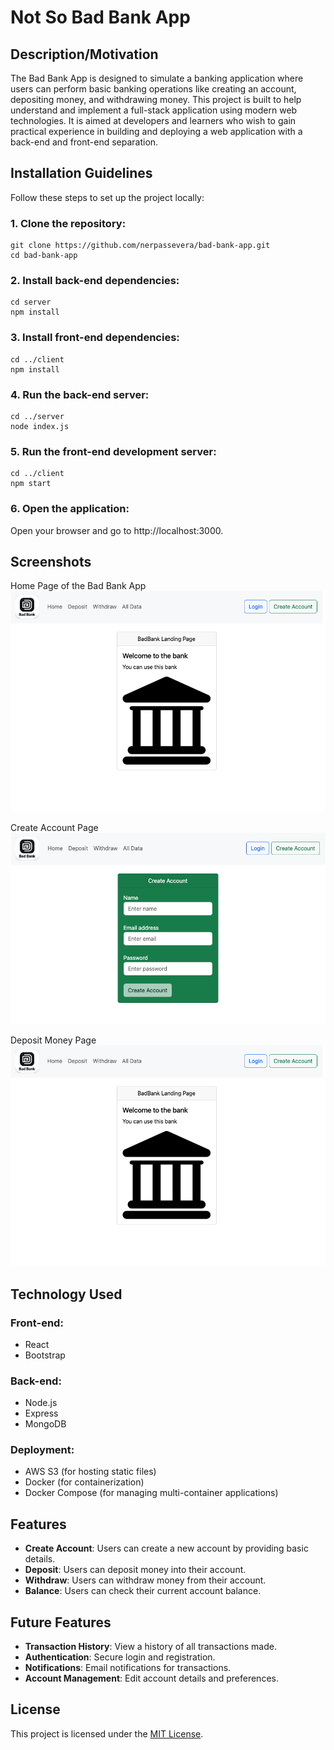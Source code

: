 # Not So Bad Bank App

## Description/Motivation
The Bad Bank App is designed to simulate a banking application where users can perform basic banking operations like creating an account, depositing money, and withdrawing money. This project is built to help understand and implement a full-stack application using modern web technologies. It is aimed at developers and learners who wish to gain practical experience in building and deploying a web application with a back-end and front-end separation.

## Installation Guidelines
Follow these steps to set up the project locally:

### 1. Clone the repository:
```
git clone https://github.com/nerpassevera/bad-bank-app.git
cd bad-bank-app
```
### 2. Install back-end dependencies:
```
cd server
npm install
```
### 3. Install front-end dependencies:

```
cd ../client
npm install
```
### 4. Run the back-end server:
```
cd ../server
node index.js
```
### 5. Run the front-end development server:
```
cd ../client
npm start
```
### 6. Open the application:
Open your browser and go to http://localhost:3000.

## Screenshots

Home Page of the Bad Bank App  
<img src="./assets/home-page.png"/>


Create Account Page  
<img src="assets/create-account-page.png"/>


Deposit Money Page  
<img src="assets/home-page.png"/>

## Technology Used

### Front-end:
* React
* Bootstrap

### Back-end:
* Node.js
* Express
* MongoDB

### Deployment:

* AWS S3 (for hosting static files)
* Docker (for containerization)
* Docker Compose (for managing multi-container applications)

## Features
* __Create Account__: Users can create a new account by providing basic details.
* __Deposit__: Users can deposit money into their account.
* __Withdraw__: Users can withdraw money from their account.
* __Balance__: Users can check their current account balance.

## Future Features
* __Transaction History__: View a history of all transactions made.
* __Authentication__: Secure login and registration.
* __Notifications__: Email notifications for transactions.
* __Account Management__: Edit account details and preferences.

## License
This project is licensed under the [MIT License](./LICENSE). 
